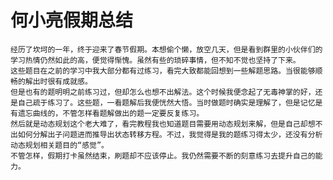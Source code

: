 # 何小亮假期总结
    经历了坎坷的一年，终于迎来了春节假期。本想偷个懒，放空几天，但是看到群里的小伙伴们的学习热情仍然如此的高，便觉得惭愧。虽然有些的琐碎事情，但不知不觉也坚持了下来。  
    这些题目在之前的学习中我大部分都有过练习，看完大致都能回想到一些解题思路。当很能够顺畅的解出时很有成就感。  
    但是也有的题明明之前练习过，但却怎么也想不出解法。这个时候我便念起了无毒神掌的好，还是自己疏于练习了。这些题，一看题解后我便恍然大悟。当时做题时确实是理解了，但是记忆是有遗忘曲线的，不管怎样看题解做出的题一定要反复练习。  
    然后就是动态规划这个老大难了，看完教程我也知道题目需要用动态规划来解，但是自己却想不出如何分解出子问题进而推导出状态转移方程。不过，我觉得是我的题练习得太少，还没有分析动态规划相关题目的“感觉”。
    不管怎样，假期打卡虽然结束，刷题却不应该停止。我仍然需要不断的刻意练习去提升自己的能力。